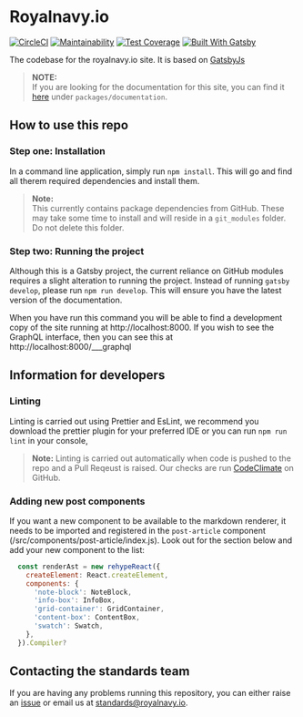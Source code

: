 # Royalnavy.io

[![CircleCI](https://circleci.com/gh/Royal-Navy/royalnavy.io/tree/master.svg?style=svg&circle-token=088460eafd759c625b9bdcfa5b9d5c59f82fbb2c)](https://circleci.com/gh/Royal-Navy/royalnavy.io/tree/master)
[![Maintainability](https://api.codeclimate.com/v1/badges/41a59d85f86676b4bcf0/maintainability)](https://codeclimate.com/repos/5c7e5acb8824ec5e1c00e2af/maintainability)
[![Test Coverage](https://api.codeclimate.com/v1/badges/41a59d85f86676b4bcf0/test_coverage)](https://codeclimate.com/repos/5c7e5acb8824ec5e1c00e2af/test_coverage)
[![Built With Gatsby](https://img.shields.io/badge/Built%20with-GatsbyJs-blueviolet.svg?logo=gatsby)](https://www.gatsbyjs.org/)

The codebase for the royalnavy.io site. It is based on [GatsbyJs](https://www.gatsbyjs.org/)

> **NOTE:**   
 If you are looking for the documentation for this site, you can find it [here](https://github.com/Royal-Navy/standards-toolkit) under `packages/documentation`.

## How to use this repo

### Step one: Installation

In a command line application, simply run `npm install`. This will go and find all therem required dependencies and install them.

> **Note:**  
 This currently contains package dependencies from GitHub.   These may take some time to install and will reside in a  `git_modules` folder. Do not delete this folder.

### Step two: Running the project

Although this is a Gatsby project, the current reliance on GitHub modules requires a slight alteration to running the project. Instead of running `gatsby develop`, please run `npm run develop`. This will ensure you have the latest version of the documentation.

When you have run this command you will be able to find a development copy of the site running at http://localhost:8000. If you wish to see the GraphQL interface, then you can see this at http://localhost:8000/___graphql

## Information for developers  

### Linting

Linting is carried out using Prettier and EsLint, we recommend you download the prettier plugin for your preferred IDE or you can run `npm run lint` in your console, 

> **Note:** Linting is carried out automatically when code is pushed to the repo and a Pull Reqeust is raised. Our checks are run [CodeClimate](https://codeclimate.com) on GitHub.


### Adding new post components

If you want a new component to be available to the markdown renderer, it needs to be imported and registered in the `post-article` component (/src/components/post-article/index.js). Look out for the section below and add your new component to the list:

```js
  const renderAst = new rehypeReact({
    createElement: React.createElement,
    components: {
      'note-block': NoteBlock,
      'info-box': InfoBox,
      'grid-container': GridContainer,
      'content-box': ContentBox,
      'swatch': Swatch,
    },
  }).Compiler?
```

## Contacting the standards team

If you are having any problems running this repository, you can either raise an [issue](https://github.com/Royal-Navy/royalnavy.io/issues) or email us at [standards@royalnavy.io](standards@royalnavy.io).
